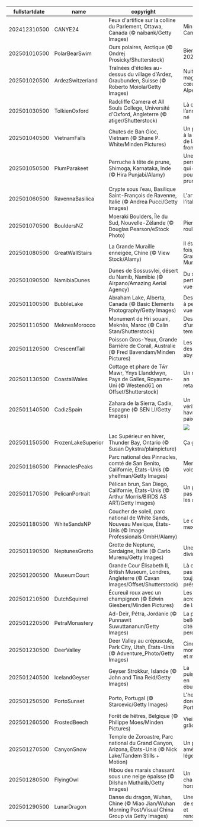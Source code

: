 |fullstartdate|name|copyright|title|image|
|--|--|--|--|--|
202412310500|CANYE24|Feux d'artifice sur la colline du Parlement, Ottawa, Canada (© naibank/Getty Images)|Minuit au Canada|![](/fr-CA/2025/01/202412310500CANYE24.jpg)|
202501010500|PolarBearSwim|Ours polaires, Arctique (© Ondrej Prosicky/Shutterstock)|Bienvenue 2025!|![](/fr-CA/2025/01/202501010500PolarBearSwim.jpg)|
202501020500|ArdezSwitzerland|Traînées d'étoiles au-dessus du village d'Ardez, Graubunden, Suisse (© Roberto Moiola/Getty Images)|Nuit magique au cœur des Alpes|![](/fr-CA/2025/01/202501020500ArdezSwitzerland.jpg)|
202501030500|TolkienOxford|Radcliffe Camera et All Souls College, Université d'Oxford, Angleterre (© atiger/Shutterstock)|Là où l’anneau est né|![](/fr-CA/2025/01/202501030500TolkienOxford.jpg)|
202501040500|VietnamFalls|Chutes de Ban Gioc, Vietnam  (© Shane P. White/Minden Pictures)|Un paradis à la lisière de la frontière|![](/fr-CA/2025/01/202501040500VietnamFalls.jpg)|
202501050500|PlumParakeet|Perruche à tête de prune, Shimoga, Karnataka, Inde (© Hira Punjabi/Alamy)|Une perruche qui compte pour des prunes!|![](/fr-CA/2025/01/202501050500PlumParakeet.jpg)|
202501060500|RavennaBasilica|Crypte sous l’eau, Basilique Saint-François de Ravenne, Italie (© Andrea Pucci/Getty Images)|L'art à l'italienne|![](/fr-CA/2025/01/202501060500RavennaBasilica.jpg)|
202501070500|BouldersNZ|Moeraki Boulders, Île du Sud, Nouvelle-Zélande (© Douglas Pearson/eStock Photo)|Pierre qui roule….|![](/fr-CA/2025/01/202501070500BouldersNZ.jpg)|
202501080500|GreatWallStairs|La Grande Muraille enneigée, Chine (© View Stock/Alamy)|Il était une fois, la Grande Muraille|![](/fr-CA/2025/01/202501080500GreatWallStairs.jpg)|
202501090500|NamibiaDunes|Dunes de Sossusvlei, désert du Namib, Namibie (© Airpano/Amazing Aerial Agency)|Du sable à perte de vue|![](/fr-CA/2025/01/202501090500NamibiaDunes.jpg)|
202501100500|BubbleLake|Abraham Lake, Alberta, Canada (© Basic Elements Photography/Getty Images)|Des bulles à perte de vue!|![](/fr-CA/2025/01/202501100500BubbleLake.jpg)|
202501110500|MeknesMorocco|Monument de Hri souani, Meknès, Maroc  (© Calin Stan/Shutterstock)|Des arches d'un autre temps|![](/fr-CA/2025/01/202501110500MeknesMorocco.jpg)|
202501120500|CrescentTail|Poisson Gros-Yeux, Grande Barrière de Corail, Australie (© Fred Bavendam/Minden Pictures)|Les yeux des abysses|![](/fr-CA/2025/01/202501120500CrescentTail.jpg)|
202501130500|CoastalWales|Cottage et phare de Tŵr Mawr, Ynys Llanddwyn, Pays de Galles, Royaume-Uni (© Westend61 on Offset/Shutterstock)|Un nouvel an retardataire|![](/fr-CA/2025/01/202501130500CoastalWales.jpg)|
202501140500|CadizSpain|Zahara de la Sierra, Cadix, Espagne (© SEN LI/Getty Images)|Un véritable havre de paix|![](/fr-CA/2025/01/202501140500CadizSpain.jpg)|
||||![](/fr-CA/2025/01/.jpg)|
202501150500|FrozenLakeSuperior|Lac Supérieur en hiver, Thunder Bay, Ontario (© Susan Dykstra/plainpicture)|Ça gèle!|![](/fr-CA/2025/01/202501150500FrozenLakeSuperior.jpg)|
202501160500|PinnaclesPeaks|Parc national des Pinnacles, comté de San Benito, Californie, États-Unis (© yhelfman/Getty Images)|Merveilles volcaniques|![](/fr-CA/2025/01/202501160500PinnaclesPeaks.jpg)|
202501170500|PelicanPortrait|Pélican brun, San Diego, Californie, États-Unis (© Arthur Morris/BIRDS AS ART/Getty Images)|Un pélican pas comme les autres|![](/fr-CA/2025/01/202501170500PelicanPortrait.jpg)|
202501180500|WhiteSandsNP|Coucher de soleil, parc national de White Sands, Nouveau Mexique, États-Unis (© Image Professionals GmbH/Alamy)|Le désert mexicain|![](/fr-CA/2025/01/202501180500WhiteSandsNP.jpg)|
202501190500|NeptunesGrotto|Grotte de Neptune, Sardaigne, Italie (© Carlo Murenu/Getty Images)|Une grotte divine|![](/fr-CA/2025/01/202501190500NeptunesGrotto.jpg)|
202501200500|MuseumCourt|Grande Cour Élisabeth II, British Museum, Londres, Angleterre (© Cavan Images/Offset/Shutterstock)|Là où le passé est toujours présent|![](/fr-CA/2025/01/202501200500MuseumCourt.jpg)|
202501210500|DutchSquirrel|Écureuil roux avec un champignon (© Edwin Giesbers/Minden Pictures)|Les acrobates de la forêt|![](/fr-CA/2025/01/202501210500DutchSquirrel.jpg)|
202501220500|PetraMonastery|Ad-Deir, Pétra, Jordanie (© Punnawit Suwuttananun/Getty Images)|La plus belle des cités perdues|![](/fr-CA/2025/01/202501220500PetraMonastery.jpg)|
202501230500|DeerValley|Deer Valley au crépuscule, Park City, Utah, États-Unis (© Adventure_Photo/Getty Images)|Cinéma, montagnes et magie|![](/fr-CA/2025/01/202501230500DeerValley.jpg)|
202501240500|IcelandGeyser|Geyser Strokkur, Islande (© John and Tina Reid/Getty Images)|La puissance en ébullition|![](/fr-CA/2025/01/202501240500IcelandGeyser.jpg)|
202501250500|PortoSunset|Porto, Portugal (© Starcevic/Getty Images)|L'heure dorée à Porto|![](/fr-CA/2025/01/202501250500PortoSunset.jpg)|
202501260500|FrostedBeech|Forêt de hêtres, Belgique (© Philippe Moes/Minden Pictures)|Vieillir avec grâce|![](/fr-CA/2025/01/202501260500FrostedBeech.jpg)|
202501270500|CanyonSnow|Temple de Zoroastre, Parc national du Grand Canyon, Arizona, États-Unis (© Nick Lake/Tandem Stills + Motion)|Un parc américain légendaire|![](/fr-CA/2025/01/202501270500CanyonSnow.jpg)|
202501280500|FlyingOwl|Hibou des marais chassant sous une neige épaisse (© Dilshan Muthalib/Getty Images)|Un chasseur hors pair|![](/fr-CA/2025/01/202501280500FlyingOwl.jpg)|
202501290500|LunarDragon|Danse du dragon, Wuhan, Chine (© Miao Jian/Wuhan Morning Post/Visual China Group via Getty Images)|Une année de sagesse et renouveau|![](/fr-CA/2025/01/202501290500LunarDragon.jpg)|
